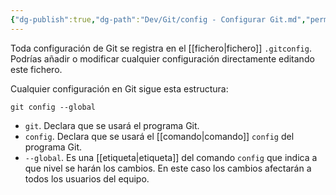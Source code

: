 ```yaml
---
{"dg-publish":true,"dg-path":"Dev/Git/config - Configurar Git.md","permalink":"/dev/git/config-configurar-git/","created":"2024-03-27T16:18","updated":"2024-03-27T16:57"}
---
```


Toda configuración de Git se registra en el [[fichero\|fichero]] `.gitconfig`. Podrías añadir o modificar cualquier configuración directamente editando este fichero.

Cualquier configuración en Git sigue esta estructura:
```shell
git config --global
```
- `git`. Declara que se usará el programa Git.
- `config`. Declara que se usará el [[comando\|comando]] `config` del programa Git.
- `--global`. Es una [[etiqueta\|etiqueta]] del comando `config` que indica a que nivel se harán los cambios. En este caso los cambios afectarán a todos los usuarios del equipo.